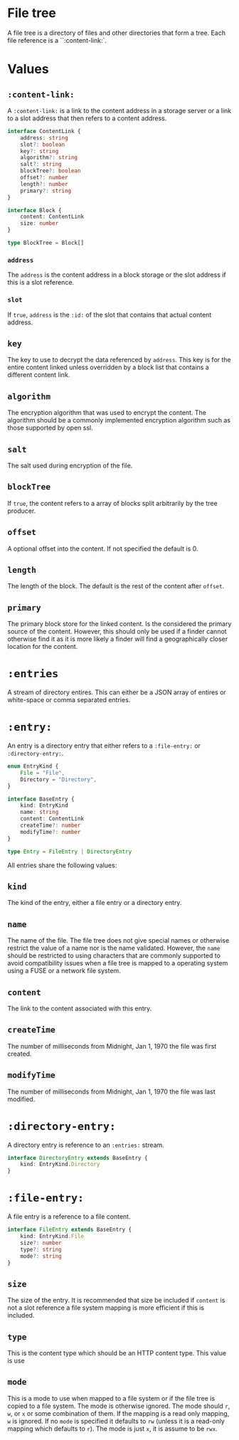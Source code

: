 # File tree

A file tree is a directory of files and other directories that form a tree. Each file reference is a ``:content-link:`.

# Values

## `:content-link:`

A `:content-link:` is a link to the content address in a storage server or a link to a slot address that then refers to a content address.

```ts
interface ContentLink {
    address: string
    slot?: boolean
    key?: string
    algorithm?: string
    salt?: string
    blockTree?: boolean
    offset?: number
    length?: number
    primary?: string
}
```

```ts
interface Block {
    content: ContentLink
    size: number
}

type BlockTree = Block[]
```

### `address`

The `address` is the content address in a block storage or the slot address if this is a slot reference.

### `slot`

If `true`, `address` is the `:id:` of the slot that contains that actual content address.

## `key`

The key to use to decrypt the data referenced by `address`. This key is for the entire content linked unless
overridden by a block list that contains a different content link.

## `algorithm`

The encryption algorithm that was used to encrypt the content. The algorithm should be a commonly implemented encryption algorithm such as those supported by open ssl.

## `salt`

The salt used during encryption of the file.

## `blockTree`

If `true`, the content refers to a array of blocks split arbitrarily by the tree producer.

## `offset`

A optional offset into the content. If not specified the default is 0.

## `length`

The length of the block. The default is the rest of the content after `offset`.

## `primary`

The primary block store for the linked content. Is the considered the primary source of the content. However, this should only be used if a finder cannot otherwise find it as it is more likely a finder will find a geographically closer location for the content.

# `:entries`

A stream of directory entires. This can either be a JSON array of entires or white-space or comma separated entries.

# `:entry:`

An entry is a directory entry that either refers to a `:file-entry:` or `:directory-entry:`.

```ts
enum EntryKind {
    File = "File",
    Directory = "Directory",
}

interface BaseEntry {
    kind: EntryKind
    name: string
    content: ContentLink
    createTime?: number
    modifyTime?: number
}

type Entry = FileEntry | DirectoryEntry
```

All entries share the following values:

## `kind`

The kind of the entry, either a file entry or a directory entry.

## `name`

The name of the file. The file tree does not give special names or otherwise restrict the value of a name nor is the name validated. However, the `name` should be restricted to using characters that are commonly supported to avoid compatibility issues when a file tree is mapped to a operating system using a FUSE or a network file system.

## `content`

The link to the content associated with this entry.

## `createTime`

The number of milliseconds from Midnight, Jan 1, 1970 the file was first created.

## `modifyTime`

The number of milliseconds from Midnight, Jan 1, 1970 the file was last modified.

# `:directory-entry:`

A directory entry is reference to an `:entries:` stream.

```ts
interface DirectoryEntry extends BaseEntry {
    kind: EntryKind.Directory
}
```

# `:file-entry:`

A file entry is a reference to a file content.

```ts
interface FileEntry extends BaseEntry {
    kind: EntryKind.File
    size?: number
    type?: string
    mode?: string
}
```

## `size`

The size of the entry. It is recommended that size be included if `content` is not a slot reference a file system mapping is more efficient if this is included.

## `type`

This is the content type which should be an HTTP content type. This value is use

## `mode`

This is a mode to use when mapped to a file system or if the file tree is copied to a file system. The mode is otherwise ignored. The mode should `r`, `w`, or `x` or some combination of them. If the mapping is a read only mapping, `w` is ignored. If no `mode` is specified it defaults to `rw` (unless it is a read-only mapping which defaults to `r`). The mode is just `x`, it is assume to be `rwx`.

